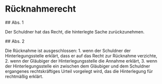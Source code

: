 # Rücknahmerecht



\#\# Abs. 1

 Der Schuldner hat das Recht, die hinterlegte Sache zurückzunehmen.

\#\# Abs. 2

 Die Rücknahme ist ausgeschlossen:  1\.
 wenn der Schuldner der Hinterlegungsstelle erklärt, dass er auf das Recht zur Rücknahme verzichte,
 2\.
 wenn der Gläubiger der Hinterlegungsstelle die Annahme erklärt,
 3\.
 wenn der Hinterlegungsstelle ein zwischen dem Gläubiger und dem Schuldner ergangenes rechtskräftiges Urteil vorgelegt wird, das die Hinterlegung für rechtmäßig erklärt.
 

